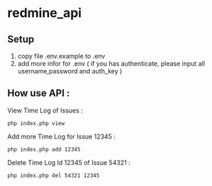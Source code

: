 # redmine_api

## Setup

1. copy file .env.example to .env
2. add more infor for .env ( if you has authenticate, please input all username,password and auth_key )


## How use API : 

View Time Log of Issues : 

```
php index.php view
```

Add more Time Log for Issue 12345 : 

```
php index.php add 12345
```

Delete Time Log Id 12345 of Issue 54321 : 


```
php index.php del 54321 12345
```
